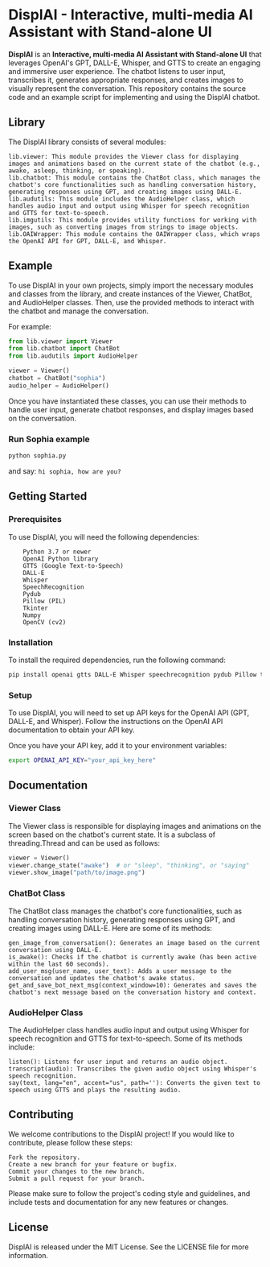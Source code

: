# DisplAI - Interactive, multi-media AI Assistant with Stand-alone UI

**DisplAI** is an **Interactive, multi-media AI Assistant with Stand-alone UI** that leverages OpenAI's GPT, DALL-E, Whisper, and GTTS to create an engaging and immersive user experience. The chatbot listens to user input, transcribes it, generates appropriate responses, and creates images to visually represent the conversation. This repository contains the source code and an example script for implementing and using the DisplAI chatbot.

## Library

The DisplAI library consists of several modules:

    lib.viewer: This module provides the Viewer class for displaying images and animations based on the current state of the chatbot (e.g., awake, asleep, thinking, or speaking).
    lib.chatbot: This module contains the ChatBot class, which manages the chatbot's core functionalities such as handling conversation history, generating responses using GPT, and creating images using DALL-E.
    lib.audutils: This module includes the AudioHelper class, which handles audio input and output using Whisper for speech recognition and GTTS for text-to-speech.
    lib.imgutils: This module provides utility functions for working with images, such as converting images from strings to image objects.
    lib.OAIWrapper: This module contains the OAIWrapper class, which wraps the OpenAI API for GPT, DALL-E, and Whisper.

## Example

To use DisplAI in your own projects, simply import the necessary modules and classes from the library, and create instances of the Viewer, ChatBot, and AudioHelper classes. Then, use the provided methods to interact with the chatbot and manage the conversation.

For example:

```python
from lib.viewer import Viewer
from lib.chatbot import ChatBot
from lib.audutils import AudioHelper

viewer = Viewer()
chatbot = ChatBot("sophia")
audio_helper = AudioHelper()
```

Once you have instantiated these classes, you can use their methods to handle user input, generate chatbot responses, and display images based on the conversation.

### Run Sophia example

```bash
python sophia.py
```

and say: ```hi sophia, how are you?```

## Getting Started
### Prerequisites

To use DisplAI, you will need the following dependencies:

```
    Python 3.7 or newer
    OpenAI Python library
    GTTS (Google Text-to-Speech)
    DALL-E
    Whisper
    SpeechRecognition
    Pydub
    Pillow (PIL)
    Tkinter
    Numpy
    OpenCV (cv2)
```

### Installation

To install the required dependencies, run the following command:

```bash
pip install openai gtts DALL-E Whisper speechrecognition pydub Pillow tkinter numpy opencv-python
```

### Setup

To use DisplAI, you will need to set up API keys for the OpenAI API (GPT, DALL-E, and Whisper). Follow the instructions on the OpenAI API documentation to obtain your API key.

Once you have your API key, add it to your environment variables:

```bash
export OPENAI_API_KEY="your_api_key_here"
```

## Documentation
### Viewer Class

The Viewer class is responsible for displaying images and animations on the screen based on the chatbot's current state. It is a subclass of threading.Thread and can be used as follows:

```python
viewer = Viewer()
viewer.change_state("awake")  # or "sleep", "thinking", or "saying"
viewer.show_image("path/to/image.png")
```

### ChatBot Class

The ChatBot class manages the chatbot's core functionalities, such as handling conversation history, generating responses using GPT, and creating images using DALL-E. Here are some of its methods:

    gen_image_from_conversation(): Generates an image based on the current conversation using DALL-E.
    is_awake(): Checks if the chatbot is currently awake (has been active within the last 60 seconds).
    add_user_msg(user_name, user_text): Adds a user message to the conversation and updates the chatbot's awake status.
    get_and_save_bot_next_msg(context_window=10): Generates and saves the chatbot's next message based on the conversation history and context.

### AudioHelper Class

The AudioHelper class handles audio input and output using Whisper for speech recognition and GTTS for text-to-speech. Some of its methods include:

    listen(): Listens for user input and returns an audio object.
    transcript(audio): Transcribes the given audio object using Whisper's speech recognition.
    say(text, lang="en", accent="us", path=''): Converts the given text to speech using GTTS and plays the resulting audio.

## Contributing

We welcome contributions to the DisplAI project! If you would like to contribute, please follow these steps:

    Fork the repository.
    Create a new branch for your feature or bugfix.
    Commit your changes to the new branch.
    Submit a pull request for your branch.

Please make sure to follow the project's coding style and guidelines, and include tests and documentation for any new features or changes.
## License

DisplAI is released under the MIT License. See the LICENSE file for more information.
